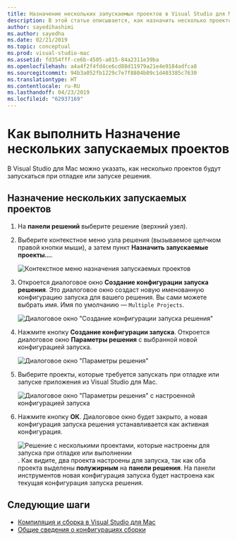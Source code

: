 ```yaml
---
title: Назначение нескольких запускаемых проектов в Visual Studio для Mac
description: В этой статье описывается, как назначить несколько проектов для запуска при выполнении или отладке.
author: sayedihashimi
ms.author: sayedha
ms.date: 02/21/2019
ms.topic: conceptual
ms.prod: visual-studio-mac
ms.assetid: fd354fff-ce6b-4505-a815-84a2311e39ba
ms.openlocfilehash: a4a4f2f4fd4ce6cd88d11979a21e4e9184adfca8
ms.sourcegitcommit: 94b3a052fb1229c7e7f8804b09c1d403385c7630
ms.translationtype: HT
ms.contentlocale: ru-RU
ms.lasthandoff: 04/23/2019
ms.locfileid: "62937169"
---
```

# <a name="how-to-set-multiple-startup-projects"></a>Как выполнить Назначение нескольких запускаемых проектов

В Visual Studio для Mac можно указать, как несколько проектов будут запускаться при отладке или запуске решения.

## <a name="to-set-multiple-startup-projects"></a>Назначение нескольких запускаемых проектов

1. На **панели решений** выберите решение (верхний узел).

2. Выберите контекстное меню узла решения (вызываемое щелчком правой кнопки мыши), а затем пункт **Назначить запускаемые проекты...**.

   ![Контекстное меню назначения запускаемых проектов](media/startup-proj-ctx-menu.png)

3. Откроется диалоговое окно **Создание конфигурации запуска решения**. Это диалоговое окно создаст новую именованную конфигурацию запуска для вашего решения. Вы сами можете выбрать имя. Имя по умолчанию — `Multiple Projects`.

   ![Диалоговое окно "Создание конфигурации запуска решения"](media/create-sln-run-config.png)

4. Нажмите кнопку **Создание конфигурации запуска**. Откроется диалоговое окно **Параметры решения** с выбранной новой конфигурацией запуска.

   ![Диалоговое окно "Параметры решения"](media/sln-options-run-config-multi-projects.png)

5. Выберите проекты, которые требуется запускать при отладке или запуске приложения из Visual Studio для Mac.

   ![Диалоговое окно "Параметры решения" с настроенной конфигурацией запуска](media/sln-options-run-config-multi-projects-configured.png)

6. Нажмите кнопку **ОК**. Диалоговое окно будет закрыто, а новая конфигурация запуска решения устанавливается как активная конфигурация.

   ![Решение с несколькими проектами, которые настроены для запуска при отладке или выполнении](media/startup-project-configured.png). Как видите, два проекта настроены для запуска, так как оба проекта выделены **полужирным** на **панели решения**. На панели инструментов новая конфигурация запуска будет настроена как текущая конфигурация запуска решения.

## <a name="next-steps"></a>Следующие шаги

- [Компиляция и сборка в Visual Studio для Mac](compiling-and-building.md)
- [Общие сведения о конфигурациях сборки](configurations.md)